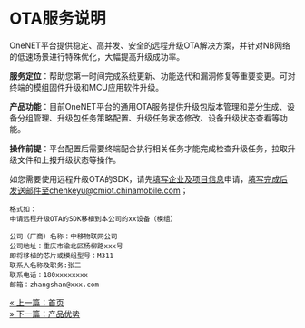 # OTA服务说明

OneNET平台提供稳定、高并发、安全的远程升级OTA解决方案，并针对NB网络的低速场景进行特殊优化，大幅提高升级成功率。

**服务定位**：帮助您第一时间完成系统更新、功能迭代和漏洞修复等重要变更。可对终端的模组固件升级和MCU应用软件升级。

**产品功能**：目前OneNET平台的通用OTA服务提供升级包版本管理和差分生成、设备分组管理、升级包任务策略配置、升级任务状态修改、设备升级状态查看等功能。

**操作前提**：平台配置后需要终端配合执行相关任务才能完成检查升级任务，拉取升级文件和上报升级状态等操作。

如您需要使用远程升级OTA的SDK，请先[填写企业及项目信息](https://open.iot.10086.cn/questionnaire/show/441f4a7819df17d0e101bb9c1b23ab75)申请，填写完成后发送邮件至chenkeyu@cmiot.chinamobile.com；

```
格式如：
申请远程升级OTA的SDK移植到本公司的xx设备（模组）

公司（厂商）名称：中移物联网公司
公司地址：重庆市渝北区杨柳路xxx号
即将移植的芯片或模组型号：M311
联系人名称及职务:张三
联系电话：180xxxxxxxx
邮箱：zhangshan@xxx.com
```
<div>
    <a href="/ota/README.MD">
        <span> &#171; 上一篇：首页</span>
        </a>
		</div>
<div>
    <a href="/book/introduce/advantage.md">
        <span> &#187; 下一篇：产品优势</span>
    </a>
</div>



